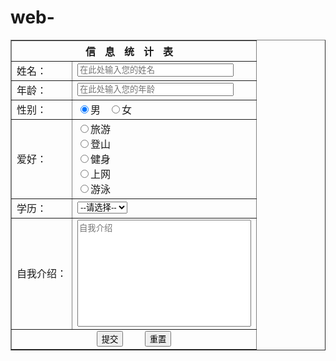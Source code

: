 # web-
<html lang="en">
<head>
    <meta charset="UTF-8">
    <meta http-equiv="X-UA-Compatible" content="IE=edge">
    <meta name="viewport" content="width=device-width, initial-scale=1.0">
    <title>信息统计表</title>
</head>
<body>
    <form action="#" method="post">
        <table border="1">
            <tr>
                <th style="letter-spacing: 15px" colspan="2">信息统计表</th>
            </tr>
            <tr>
                <td>姓名：</td>
                <td><input type="text" name="name" style="width: 250px" placeholder="在此处输入您的姓名"></td>
            </tr>
            <tr>
                <td>年龄：</td>
                <td><input type="text" name="age" style="width: 250px" placeholder="在此处输入您的年龄"></td>
            </tr>
            <tr>
                <td>性别：</td>
                <td>
                    <input type="radio" name="gender" checked="checked">男
                    &nbsp;
                    <input type="radio" name="gender">女
                </td>
            </tr>
            <tr>
                <td>爱好：</td>
                <td>
                    <input type="radio" name="trip">旅游
                    <br>
                    <input type="radio" name="climb">登山
                    <br>
                    <input type="radio" name="gym">健身
                    <br>
                    <input type="radio" name="wb">上网
                    <br>
                    <input type="radio" name="swimmin">游泳
                </td>
            </tr>
            <tr>
                <td>学历：</td>
                <td>
                    <select name="education" id="edu">
                        <option>--请选择--</option>
                        <option>本科</option>
                        <option>专科</option>
                        <option>高中</option>
                        <option>职高</option>
                        <option>初中</option>
                        <option>小学</option>
                        <option>无</option>
                    </select>
                </td>
            </tr>
            <tr>
                <td>自我介绍：</td>
                <td>
                    <textarea cols="32" rows="11" style="resize: none;" placeholder="自我介绍"></textarea>
                </td>
            </tr>
            <tr>
                <td colspan="2" align="center">
                    <input type="submit" style="cursor: pointer" value="提交">
                    &nbsp;&nbsp;&nbsp;&nbsp;&nbsp;&nbsp;
                    <input type="reset" style="cursor: pointer" value="重置">
                </td>
            </tr>
        </table>
    </form>
</body>
</html>

